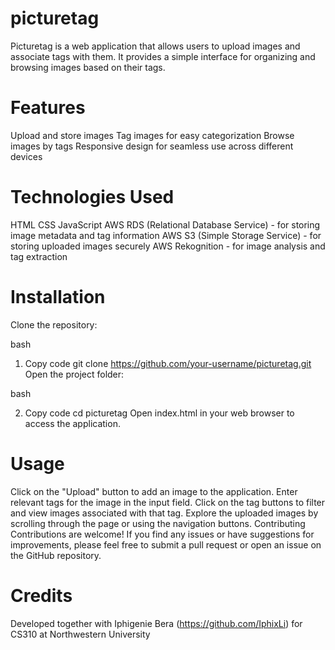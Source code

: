 # picturetag

Picturetag is a web application that allows users to upload images and associate tags with them. It provides a simple interface for organizing and browsing images based on their tags.

# Features
Upload and store images
Tag images for easy categorization
Browse images by tags
Responsive design for seamless use across different devices

# Technologies Used
 HTML 
 CSS 
 JavaScript 
 AWS RDS (Relational Database Service) - for storing image metadata and tag information 
 AWS S3 (Simple Storage Service) - for storing uploaded images securely 
 AWS Rekognition - for image analysis and tag extraction 

# Installation
Clone the repository:

bash 

1) Copy code 
git clone https://github.com/your-username/picturetag.git 
Open the project folder: 

bash 

2) Copy code 
cd picturetag
Open index.html in your web browser to access the application.

# Usage
Click on the "Upload" button to add an image to the application.
Enter relevant tags for the image in the input field.
Click on the tag buttons to filter and view images associated with that tag.
Explore the uploaded images by scrolling through the page or using the navigation buttons.
Contributing
Contributions are welcome! If you find any issues or have suggestions for improvements, please feel free to submit a pull request or open an issue on the GitHub repository.

# Credits
Developed together with Iphigenie Bera (https://github.com/IphixLi) for CS310 at Northwestern University


